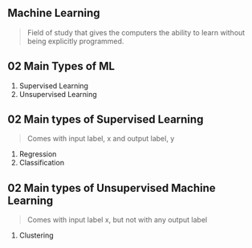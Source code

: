 ## Machine Learning
> Field of study that gives the computers the ability to learn without being explicitly programmed.

## 02 Main Types of ML
1. Supervised Learning
2. Unsupervised Learning

## 02 Main types of Supervised Learning
> Comes with input label, x and output label, y

1. Regression 
2. Classification


## 02 Main types of Unsupervised Machine Learning
> Comes with input label x, but not with any output label

1. Clustering
